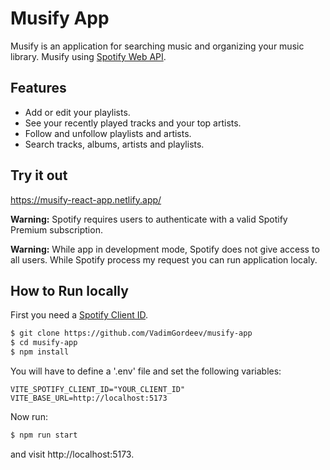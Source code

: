 # Musify App

Musify is an application for searching music and organizing your music library. Musify using [Spotify Web API](https://developer.spotify.com/documentation/web-api/).

## Features

- Add or edit your playlists.
- See your recently played tracks and your top artists.
- Follow and unfollow playlists and artists.
- Search tracks, albums, artists and playlists.

## Try it out

https://musify-react-app.netlify.app/

**Warning:** Spotify requires users to authenticate with a valid Spotify Premium subscription.

**Warning:** While app in development mode, Spotify does not give access to all users. While Spotify process my request you can run application localy.

## How to Run locally

First you need a [Spotify Client ID](https://developer.spotify.com/dashboard/applications).

```bash
$ git clone https://github.com/VadimGordeev/musify-app
$ cd musify-app
$ npm install
```

You will have to define a '.env' file and set the following variables:

```
VITE_SPOTIFY_CLIENT_ID="YOUR_CLIENT_ID"
VITE_BASE_URL=http://localhost:5173
```

Now run:

```bash
$ npm run start
```

and visit http://localhost:5173.
